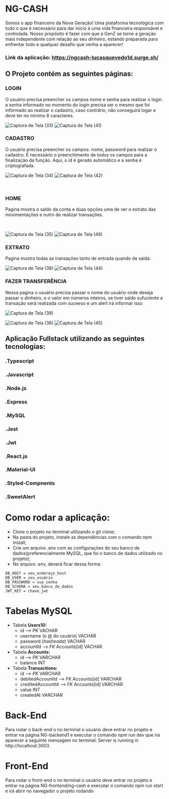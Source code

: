 # NG-CASH


Somos o app financeiro da Nova Geração! Uma plataforma tecnológica com tudo o que é necessário para dar início à uma vida financeira responsável e controlada. Nosso propósito é fazer com que a GenZ se torne a geração mais independente com relação ao seu dinheiro, estando preparada para enfrentar todo e qualquer desafio que venha a aparecer!

### Link da aplicação: https://ngcash-lucasquevedo1d.surge.sh/

## O Projeto contém as seguintes páginas:


### LOGIN
O usuário precisa preencher os campos nome e senha para realizar o login. a senha informado no momento do login precisa ser o mesmo que foi informado ao realizar o cadastro, caso contrário, não conseguirá logar e deve ter no mínimo 8 caracteres.
<br>




![Captura de Tela (33)](https://user-images.githubusercontent.com/98975326/236948553-b807798c-0c5c-4642-a665-721b8692d08f.png)
![Captura de Tela (41)](https://github.com/lucasquevedo1d/NG-CASH/assets/98975326/4e4f7e05-208d-471d-8565-425f924812ee)

### CADASTRO 
O usuário precisa preencher os campos: nome, password
 para realizar o cadastro. É necessário o preenchimento de todos os campos para a finalização da função. Aqui, o id é gerado automático e a senha é criptografada.
<br>






![Captura de Tela (34)](https://user-images.githubusercontent.com/98975326/236948022-63c6ebea-5089-4473-a1f3-1ccdc79dbf1e.png)
![Captura de Tela (42)](https://github.com/lucasquevedo1d/NG-CASH/assets/98975326/0de8448c-2836-4a29-8e2e-814359053fed)

<br>




### HOME
Pagina mostra o saldo da conta e duas opções uma de ver o extrato das movimentações e outro de realizar transações.

<br>



![Captura de Tela (35)](https://user-images.githubusercontent.com/98975326/236961254-e8ddff91-b1c1-4934-a654-22f07aeda647.png)
![Captura de Tela (46)](https://github.com/lucasquevedo1d/NG-CASH/assets/98975326/d08f92e0-e88b-45b3-9a38-688ccca52abb)



### EXTRATO
Pagina mostra todas as transações tanto de entrada quando de saída.



![Captura de Tela (38)](https://user-images.githubusercontent.com/98975326/236961749-772ef469-733f-4c20-b212-3d3ac0a7f5b2.png)
![Captura de Tela (44)](https://github.com/lucasquevedo1d/NG-CASH/assets/98975326/9a4419d4-ba1a-4674-98b1-7ec0cbdbd3d2)


### FAZER TRANSFERÊNCIA
Nessa pagina o usuário precisa passar o nome do usuário onde deseja passar o dinheiro, e o valor em números inteiros, se tiver saldo sufuciente a transação será realizada com suceeso e um alert irá informar isso

![Captura de Tela (39)](https://user-images.githubusercontent.com/98975326/236963358-65df37f2-789f-4a30-ae43-86807b6b83d0.png)

![Captura de Tela (36)](https://user-images.githubusercontent.com/98975326/236963351-1c728bf3-e6f7-41aa-a96c-1c965e3e4ffe.png)
![Captura de Tela (45)](https://github.com/lucasquevedo1d/NG-CASH/assets/98975326/b997dcd1-4f07-4cb0-9e54-196275e2c757)




## Aplicação Fullstack utilizando as seguintes tecnologias:
### .Typescript
### .Javascript
### .Node.js
### .Express
### .MySQL
### .Jest
### .Jwt
### .React.js
### .Material-UI
### .Styled-Compnents
### .SweetAlert

# Como rodar a aplicação:
- Clone o projeto no terminal utilizando o git clone;
- Na pasta do projeto, instale as dependências com o comando npm install;
- Crie um arquivo .env com as configurações do seu banco de dados(preferencialmente MySQL, que foi o banco de dados utilizado no projeto);
- No arquivo .env, deverá ficar dessa forma:

```
DB_HOST = seu_endereço_host
DB_USER = seu_usuário
DB_PASSWORD = sua_senha
DB_SCHEMA = seu_banco_de_dados
JWT_KEY = chave_jwt
```

# Tabelas MySQL
- Tabela **Users10:**
    - id —> *PK* VACHAR
    - username (o @ do usuário) VACHAR
    - password (*hasheada*) VACHAR
    - accountId —> *FK* Accounts[id] VACHAR
- Tabela **Accounts:**
    - id —> *PK* VARCHAR
    - balance INT
- Tabela **Transactions:**
    - id —> *PK* VARCHAR
    - debitedAccountId —> *FK* Accounts[id] VARCHAR
    - creditedAccountId —> *FK* Accounts[id] VARCHAR
    - value INT
    - createdAt VARCHAR


# Back-End
Para rodar o back-end o no terminal o usuário deve entrar no projeto e entrar na página NG-backend1 e executar o comando npm run dev que irá aparecer a seguinte mensagem no terminal: Server is running in http://localhost:3003.

# Front-End
Para rodar o front-end o no terminal o usuário deve entrar no projeto e entrar na página NG-frontend/ng-cash e executar o comando npm run start e irá abrir no navegador o projeto rodando


